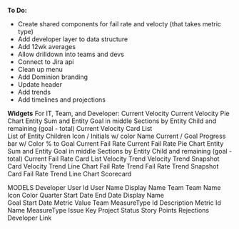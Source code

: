 **To Do:**
- Create shared components for fail rate and velocty (that takes metric type)
- Add developer layer to data structure
- Add 12wk averages
- Allow drilldown into teams and devs
- Connect to Jira api
- Clean up menu
- Add Dominion branding
- Update header
- Add trends
- Add timelines and projections


**Widgets**
For IT, Team, and Developer:
    Current Velocity
        Current Velocity Pie Chart
            Entity Sum and Entity Goal in middle
            Sections by Entity Child and remaining (goal - total)
        Current Velocity Card List    
            List of Entity Children
                Icon / Initials w/ color
                Name
                Current / Goal
                Progress bar w/ Color
                % to Goal
    Current Fail Rate
        Current Fail Rate Pie Chart
            Entity Sum and Entity Goal in middle
            Sections by Entity Child and remaining (goal - total)
        Current Fail Rate Card List
    Velocity Trend
        Velocity Trend Snapshot Card
        Velocity Trend Line Chart
    Fail Rate Trend
        Fail Rate Trend Snapshot Card
        Fail Rate Trend Line Chart
    Scorecard

MODELS
Developer
    User Id
    User Name
    Display Name
    Team
Team
    Name
    Icon
    Color
Quarter
    Start Date
    End Date
    Display Name    
Goal
    Start Date
    Metric
    Value
    Team
MeasureType
    Id
    Description
Metric
    Id
    Name
    MeasureType
Issue
    Key
    Project
    Status
    Story Points
    Rejections
    Developer
    Link




